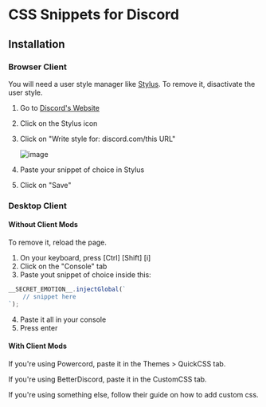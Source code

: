 # CSS Snippets for Discord

## Installation

### Browser Client

You will need a user style manager like [Stylus](https://github.com/openstyles/stylus).
To remove it, disactivate the user style.

1. Go to [Discord's Website](https://discord.com)
2. Click on the Stylus icon
3. Click on "Write style for: discord.com/this URL"

    ![image](https://i.imgur.com/RS2RT8d.png)

4. Paste your snippet of choice in Stylus
5. Click on "Save"

### Desktop Client

#### Without Client Mods

To remove it, reload the page.

1. On your keyboard, press [Ctrl] [Shift] [i]
2. Click on the "Console" tab
3. Paste yout snippet of choice inside this:

```js
__SECRET_EMOTION__.injectGlobal(`
    // snippet here
`);
```

4. Paste it all in your console
5. Press enter

#### With Client Mods

If you're using Powercord, paste it in the Themes > QuickCSS tab.

If you're using BetterDiscord, paste it in the CustomCSS tab.

If you're using something else, follow their guide on how to add custom css.
